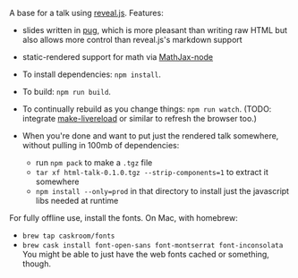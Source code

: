A base for a talk using [reveal.js](http://lab.hakim.se/reveal-js/). Features:
- slides written in [pug](https://pugjs.org), which is more pleasant than writing raw HTML but also allows more control than reveal.js's markdown support
- static-rendered support for math via [MathJax-node](https://github.com/mathjax/MathJax-node)

- To install dependencies: `npm install`.
- To build: `npm run build`.
- To continually rebuild as you change things: `npm run watch`. (TODO: integrate [make-livereload](https://github.com/mklabs/make-livereload) or similar to refresh the browser too.)
- When you're done and want to put just the rendered talk somewhere, without pulling in 100mb of dependencies:
  - run `npm pack` to make a `.tgz` file
  - `tar xf html-talk-0.1.0.tgz --strip-components=1` to extract it somewhere
  - `npm install --only=prod` in that directory to install just the javascript libs needed at runtime

For fully offline use, install the fonts. On Mac, with homebrew:
   - `brew tap caskroom/fonts`
   - `brew cask install font-open-sans font-montserrat font-inconsolata`
You might be able to just have the web fonts cached or something, though.


